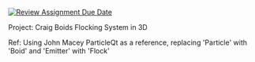 [![Review Assignment Due Date](https://classroom.github.com/assets/deadline-readme-button-22041afd0340ce965d47ae6ef1cefeee28c7c493a6346c4f15d667ab976d596c.svg)](https://classroom.github.com/a/hhQzWvz6)


Project: Craig Boids Flocking System in 3D

Ref:
Using John Macey ParticleQt as a reference, replacing 'Particle' with 'Boid' and 'Emitter' with 'Flock'
